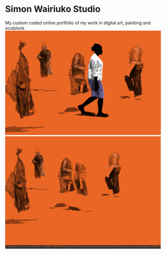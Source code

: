 # Simon Wairiuko Studio
My custom coded online portfolio of my work in digital art, painting and sculpture. 
![](Screenshot_1.png)
![](Screenshot_2.png)
